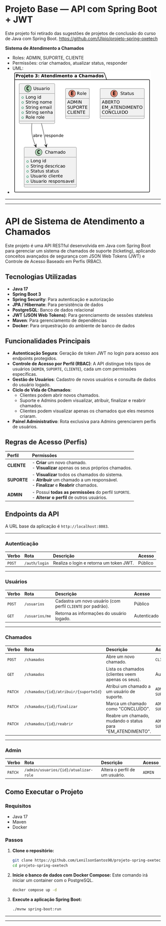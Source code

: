 # Projeto Base — API com Spring Boot + JWT

Este projeto foi retirado das sugestões de projetos de conclusão do curso de Java com Spring Boot. https://github.com/Ulpio/projeto-spring-oxetech


 **Sistema de Atendimento a Chamados**

   - Roles: ADMIN, SUPORTE, CLIENTE
   - Permissões: criar chamados, atualizar status, responder
   - UML:
   - ![proj3uml.png](UMLs/proj3uml.png)
---

-----

# API de Sistema de Atendimento a Chamados

Este projeto é uma API RESTful desenvolvida em Java com Spring Boot para gerenciar um sistema de chamados de suporte (ticketing), aplicando conceitos avançados de segurança com JSON Web Tokens (JWT) e Controle de Acesso Baseado em Perfis (RBAC).

## Tecnologias Utilizadas

- **Java 17**
- **Spring Boot 3**
- **Spring Security**: Para autenticação e autorização
- **JPA / Hibernate**: Para persistência de dados
- **PostgreSQL**: Banco de dados relacional
- **JWT (JSON Web Tokens)**: Para gerenciamento de sessões stateless
- **Maven**: Para gerenciamento de dependências
- **Docker**: Para orquestração do ambiente de banco de dados

## Funcionalidades Principais

- **Autenticação Segura**: Geração de token JWT no login para acesso aos endpoints protegidos.
- **Controle de Acesso por Perfil (RBAC)**: A API distingue três tipos de usuários (`ADMIN`, `SUPORTE`, `CLIENTE`), cada um com permissões específicas.
- **Gestão de Usuários**: Cadastro de novos usuários e consulta de dados do usuário logado.
- **Ciclo de Vida de Chamados**:
   - Clientes podem abrir novos chamados.
   - Suporte e Admins podem visualizar, atribuir, finalizar e reabrir chamados.
   - Clientes podem visualizar apenas os chamados que eles mesmos criaram.
- **Painel Administrativo**: Rota exclusiva para Admins gerenciarem perfis de usuários.

## Regras de Acesso (Perfis)

| Perfil | Permissões |
| :--- | :--- |
| **CLIENTE** | - **Criar** um novo chamado.<br>- **Visualizar** apenas os seus próprios chamados. |
| **SUPORTE** | - **Visualizar** todos os chamados do sistema.<br>- **Atribuir** um chamado a um responsável.<br>- **Finalizar** e **Reabrir** chamados. |
| **ADMIN** | - Possui **todas as permissões** do perfil `SUPORTE`.<br>- **Alterar o perfil** de outros usuários. |

## Endpoints da API

A URL base da aplicação é `http://localhost:8083`.

-----

### Autenticação

| Verbo | Rota | Descrição | Acesso |
| :--- | :--- | :--- | :--- |
| `POST` | `/auth/login` | Realiza o login e retorna um token JWT. | Público |

-----

### Usuários

| Verbo | Rota | Descrição | Acesso |
| :--- | :--- | :--- | :--- |
| `POST` | `/usuarios` | Cadastra um novo usuário (com perfil `CLIENTE` por padrão). | Público |
| `GET` | `/usuarios/me` | Retorna as informações do usuário logado. | Autenticado |

-----

### Chamados

| Verbo | Rota | Descrição | Acesso |
| :--- | :--- | :--- | :--- |
| `POST` | `/chamados` | Abre um novo chamado. | `CLIENTE` |
| `GET` | `/chamados` | Lista os chamados (clientes veem apenas os seus). | Autenticado |
| `PATCH` | `/chamados/{id}/atribuir/{suporteId}` | Atribui um chamado a um usuário de suporte. | `ADMIN`, `SUPORTE` |
| `PATCH` | `/chamados/{id}/finalizar` | Marca um chamado como "CONCLUÍDO". | `ADMIN`, `SUPORTE` |
| `PATCH` | `/chamados/{id}/reabrir` | Reabre um chamado, mudando o status para "EM\_ATENDIMENTO". | `ADMIN`, `SUPORTE` |

-----

### Admin

| Verbo | Rota | Descrição | Acesso |
| :--- | :--- | :--- | :--- |
| `PATCH` | `/admin/usuarios/{id}/atualizar-role` | Altera o perfil de um usuário. | `ADMIN` |

## Como Executar o Projeto

### Requisitos

- Java 17
- Maven
- Docker

### Passos

1.  **Clone o repositório:**

    ```bash
    git clone https://github.com/LenilsonSantos98/projeto-spring-oxetech.git
    cd projeto-spring-oxetech
    ```

2.  **Inicie o banco de dados com Docker Compose:**
    Este comando irá iniciar um container com o PostgreSQL.

    ```bash
    docker compose up -d
    ```

3.  **Execute a aplicação Spring Boot:**

    ```bash
    ./mvnw spring-boot:run
    ```



-----
  ---


